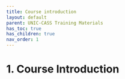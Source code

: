 ```yaml
---
title: Course introduction
layout: default
parent: UNIC-CASS Training Materials
has_toc: true
has_children: true
nav_order: 1
---
```


# 1. Course Introduction